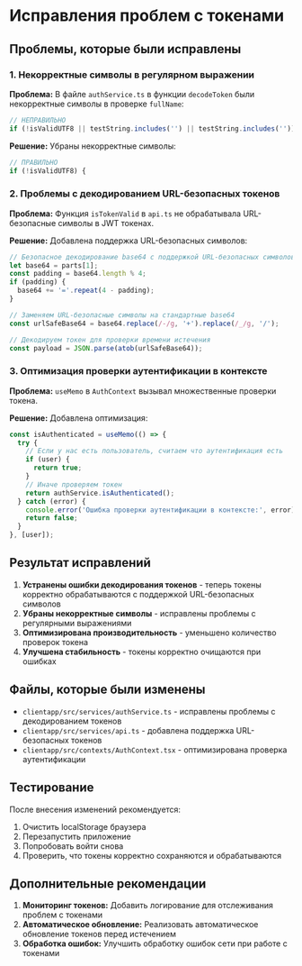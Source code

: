 # Исправления проблем с токенами

## Проблемы, которые были исправлены

### 1. Некорректные символы в регулярном выражении

**Проблема:** В файле `authService.ts` в функции `decodeToken` были некорректные символы в проверке `fullName`:

```typescript
// НЕПРАВИЛЬНО
if (!isValidUTF8 || testString.includes('') || testString.includes('')) {
```

**Решение:** Убраны некорректные символы:

```typescript
// ПРАВИЛЬНО
if (!isValidUTF8) {
```

### 2. Проблемы с декодированием URL-безопасных токенов

**Проблема:** Функция `isTokenValid` в `api.ts` не обрабатывала URL-безопасные символы в JWT токенах.

**Решение:** Добавлена поддержка URL-безопасных символов:

```typescript
// Безопасное декодирование base64 с поддержкой URL-безопасных символов
let base64 = parts[1];
const padding = base64.length % 4;
if (padding) {
  base64 += '='.repeat(4 - padding);
}

// Заменяем URL-безопасные символы на стандартные base64
const urlSafeBase64 = base64.replace(/-/g, '+').replace(/_/g, '/');

// Декодируем токен для проверки времени истечения
const payload = JSON.parse(atob(urlSafeBase64));
```

### 3. Оптимизация проверки аутентификации в контексте

**Проблема:** `useMemo` в `AuthContext` вызывал множественные проверки токена.

**Решение:** Добавлена оптимизация:

```typescript
const isAuthenticated = useMemo(() => {
  try {
    // Если у нас есть пользователь, считаем что аутентификация есть
    if (user) {
      return true;
    }
    // Иначе проверяем токен
    return authService.isAuthenticated();
  } catch (error) {
    console.error('Ошибка проверки аутентификации в контексте:', error);
    return false;
  }
}, [user]);
```

## Результат исправлений

1. **Устранены ошибки декодирования токенов** - теперь токены корректно обрабатываются с поддержкой URL-безопасных символов
2. **Убраны некорректные символы** - исправлены проблемы с регулярными выражениями
3. **Оптимизирована производительность** - уменьшено количество проверок токена
4. **Улучшена стабильность** - токены корректно очищаются при ошибках

## Файлы, которые были изменены

- `clientapp/src/services/authService.ts` - исправлены проблемы с декодированием токенов
- `clientapp/src/services/api.ts` - добавлена поддержка URL-безопасных токенов
- `clientapp/src/contexts/AuthContext.tsx` - оптимизирована проверка аутентификации

## Тестирование

После внесения изменений рекомендуется:

1. Очистить localStorage браузера
2. Перезапустить приложение
3. Попробовать войти снова
4. Проверить, что токены корректно сохраняются и обрабатываются

## Дополнительные рекомендации

1. **Мониторинг токенов:** Добавить логирование для отслеживания проблем с токенами
2. **Автоматическое обновление:** Реализовать автоматическое обновление токенов перед истечением
3. **Обработка ошибок:** Улучшить обработку ошибок сети при работе с токенами 